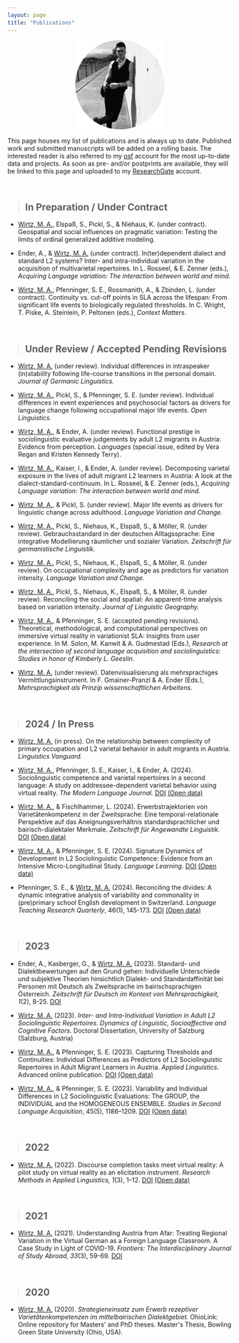 ```yaml
---
layout: page
title: "Publications"
---
```


<p align="center">
  <img width="200" height="200" src="/images/PublicationsPhoto.png">
</p>

This page houses my list of publications and is always up to date. Published work and submitted manuscripts will be added on a rolling basis. The interested reader is also referred to my [osf](https://osf.io/gn4m7/) account for the most up-to-date data and projects. As soon as pre- and/or postprints are available, they will be linked to this page and uploaded to my [ResearchGate](https://www.researchgate.net/profile/Mason-Wirtz) account.  

<br>

> ## In Preparation / Under Contract

* <u>Wirtz, M. A.</u>, Elspaß, S., Pickl, S., & Niehaus, K. (under contract). Geospatial and social influences on pragmatic variation: Testing the limits of ordinal generalized additive modeling.

* Ender, A., & <u>Wirtz, M. A.</u> (under contract). In(ter)dependent dialect and standard L2 systems? Inter- and intra-individual variation in the acquisition of multivarietal repertoires. In L. Rosseel, & E. Zenner (eds.), *Acquiring Language variation: The interaction between world and mind*.

* <u>Wirtz, M. A.</u>, Pfenninger, S. E., Rossmanith, A., & Zbinden, L. (under contract). Continuity vs. cut-off points in SLA across the lifespan: From significant life events to biologically regulated thresholds. In C. Wright, T. Piske, A. Steinlein, P. Peltonen (eds.), *Context Matters*.

<br>


> ## Under Review / Accepted Pending Revisions

* <u>Wirtz, M. A.</u> (under review). Individual differences in intraspeaker (in)stability following life-course transitions in the personal domain. *Journal of Germanic Linguistics.*

* <u>Wirtz, M. A.</u>, Pickl, S., & Pfenninger, S. E. (under review). Individual differences in event experiences and psychosocial factors as drivers for language change following occupational major life events. *Open Linguistics.*

* <u>Wirtz, M. A.</u>, & Ender, A. (under review). Functional prestige in sociolinguistic evaluative judgements by adult L2 migrants in Austria: Evidence from perception. *Languages* (special issue, edited by Vera Regan and Kristen Kennedy Terry).

* <u>Wirtz, M. A.</u>, Kaiser, I., & Ender, A. (under review). Decomposing varietal exposure in the lives of adult migrant L2 learners in Austria: A look at the dialect-standard-continuum. In L. Rosseel, & E. Zenner (eds.), *Acquiring Language variation: The interaction between world and mind*.

* <u>Wirtz, M. A.</u>, & Pickl, S. (under review). Major life events as drivers for linguistic change across adulthood. *Language Variation and Change.*

* <u>Wirtz, M. A.</u>, Pickl, S., Niehaus, K., Elspaß, S., & Möller, R. (under review). Gebrauchsstandard in der deutschen Alltagssprache: Eine integrative Modellierung räumlicher und sozialer Variation. *Zeitschrift für germanistische Linguistik.*

* <u>Wirtz, M. A.</u>, Pickl, S., Niehaus, K., Elspaß, S., & Möller, R. (under review). On occupational complexity and age as predictors for variation intensity. *Language Variation and Change.*

* <u>Wirtz, M. A.</u>, Pickl, S., Niehaus, K., Elspaß, S., & Möller, R. (under review). Reconciling the social and spatial: An apparent-time analysis based on variation intensity. *Journal of Linguistic Geography.*

* <u>Wirtz, M. A.</u>, & Pfenninger, S. E. (accepted pending revisions). Theoretical, methodological, and computational perspectives on immersive virtual reality in variationist SLA: Insights from user experience. In M. Solon, M. Kanwit & A. Gudmestad (Eds.), *Research at the intersection of second language acquisition and sociolinguistics: Studies in honor of Kimberly L. Geeslin*. 

* <u>Wirtz, M. A.</u> (under review). Datenvisualisierung als mehrsprachiges Vermittlungsinstrument. In F. Gmainer-Pranzl & A. Ender (Eds.), *Mehrsprachigkeit als Prinzip wissenschaftlichen Arbeitens*.

<br>


> ## 2024 / In Press

* <u>Wirtz, M. A.</u> (in press). On the relationship between complexity of primary occupation and L2 varietal behavior in adult migrants in Austria. *Linguistics Vanguard.*

* <u>Wirtz, M. A.</u>, Pfenninger, S. E., Kaiser, I., & Ender, A. (2024). Sociolinguistic competence and varietal repertoires in a second language: A study on addressee-dependent varietal behavior using virtual reality. *The Modern Language Journal.* [DOI](https://doi.org/10.1111/modl.12918) [(Open data)](https://osf.io/myhgw/)

* <u>Wirtz, M. A.</u>, & Fischlhammer, L. (2024). Erwerbstrajektorien von Varietätenkompetenz in der Zweitsprache: Eine temporal-relationale Perspektive auf das Aneignungsverhältnis standardsprachlicher und bairisch-dialektaler Merkmale. *Zeitschrift für Angewandte Linguistik.* [DOI](https://doi.org/10.1515/zfal-2024-2006) [(Open data)](https://osf.io/s9nf2/)

* <u>Wirtz, M. A.</u>, & Pfenninger, S. E. (2024). Signature Dynamics of Development in L2 Sociolinguistic Competence: Evidence from an Intensive Micro-Longitudinal Study. *Language Learning*. [DOI](https://doi.org/10.1111/lang.12634) [(Open data)](https://osf.io/w4n62/)

* Pfenninger, S. E., & <u>Wirtz, M. A.</u> (2024). Reconciling the divides: A dynamic integrative analysis of variability and commonality in (pre)primary school English development in Switzerland. *Language Teaching Research Quarterly*, 46(1), 145-173. [DOI](https://eurokd.com/doi/10.32038/ltrq.2024.39.11) [(Open data)](https://osf.io/purk9/?view_only=13823b26ff744bd593c4c9d404e0ed8c)


<br>

> ## 2023

* Ender, A., Kasberger, G., & <u>Wirtz, M. A.</u> (2023). Standard- und Dialektbewertungen auf den Grund gehen: Individuelle Unterschiede und subjektive Theorien hinsichtlich Dialekt- und Standardaffinität bei Personen mit Deutsch als Zweitsprache im bairischsprachigen Österreich. *Zeitschrift für Deutsch im Kontext von Mehrsprachigkeit, 1*(2), 8-25. [DOI](https://www.vr-elibrary.de/doi/abs/10.14220/odaf.2023.39.1.8)

* <u>Wirtz, M. A.</u> (2023). *Inter- and Intra-Individual Variation in Adult L2 Sociolinguistic Repertoires. Dynamics of Linguistic, Socioaffective and Cognitive Factors.* Doctoral Dissertation, University of Salzburg (Salzburg, Austria)

* <u>Wirtz, M. A.</u>, & Pfenninger, S. E. (2023). Capturing Thresholds and Continuities: Individual Differences as Predictors of L2 Sociolinguistic Repertoires in Adult Migrant Learners in Austria. *Applied Linguistics*. Advanced online publication. [DOI](10.1093/applin/amad055) [(Open data)](https://osf.io/xmw3f/)

* <u>Wirtz, M. A.</u>, & Pfenninger, S. E. (2023). Variability and Individual Differences in L2 Sociolinguistic Evaluations: The GROUP, the INDIVIDUAL and the HOMOGENEOUS ENSEMBLE. *Studies in Second Language Acquisition*, 45(5), 1186–1209. [DOI](https://doi.org/10.1017/S0272263123000177) [(Open data)](https://osf.io/yrqn6/)


<br>

> ## 2022

* <u>Wirtz, M. A.</u> (2022). Discourse completion tasks meet virtual reality: A pilot study on virtual reality as an elicitation instrument. *Research Methods in Applied Linguistics, 1*(3), 1–12. [DOI](https://www.sciencedirect.com/science/article/pii/S277276612200026X) [(Open data)](https://osf.io/ebcdf/)


<br>

> ## 2021

* <u>Wirtz, M. A.</u> (2021). Understanding Austria from Afar: Treating Regional Variation in the Virtual German as a Foreign Language Classroom. A Case Study in Light of COVID-19. *Frontiers: The Interdisciplinary Journal of Study Abroad, 33*(3), 59-69. [DOI](https://frontiersjournal.org/index.php/Frontiers/article/view/548/474)


<br>

> ## 2020

* <u>Wirtz, M. A.</u> (2020). *Strategieneinsatz zum Erwerb rezeptiver Varietätenkompetenzen im mittelbairischen Dialektgebiet.* OhioLink: Online repository for Masters' and PhD theses. Master's Thesis, Bowling Green State University (Ohio, USA).








